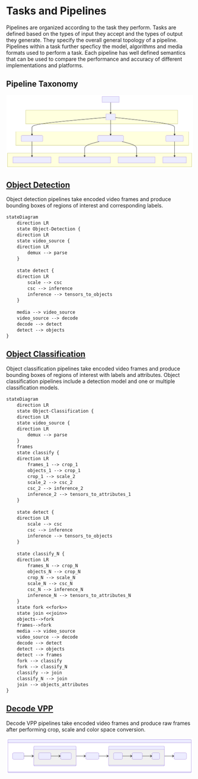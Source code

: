 # Tasks and Pipelines

Pipelines are organized according to the task they perform. Tasks are
defined based on the types of input they accept and the types of
output they generate. They specify the overall general topology of a
pipeline. Pipelines within a task further specficy the model,
algorithms and media formats used to perform a task. Each pipeline has
well defined semantics that can be used to compare the performance and
accuracy of different implementations and platforms. 

## Pipeline Taxonomy

![diagram](./tasks-and-pipelines-1.svg)

## [Object Detection](../pipelines/video/object-detection)

Object detection pipelines take encoded video frames and produce bounding boxes of regions of interest and corresponding labels.

```mermaid
stateDiagram
    direction LR 
    state Object-Detection {
    direction LR
    state video_source {
	direction LR
		demux --> parse 
    }
   
    state detect {
	direction LR
		scale --> csc
		csc --> inference
		inference --> tensors_to_objects
    }
    
    media --> video_source
    video_source --> decode
    decode --> detect
    detect --> objects
} 
```

## [Object Classification](../pipelines/video/object-classification)
Object classification pipelines take encoded video frames and produce bounding boxes of regions of interest with labels and attributes.
Object classification pipelines include a detection model and one or multiple classification models.

```mermaid
stateDiagram
    direction LR
    state Object-Classification {
	direction LR
    state video_source {
	direction LR
		demux --> parse 
    }
	frames
	state classify {
	direction LR
		frames_1 --> crop_1
		objects_1 --> crop_1
		crop_1 --> scale_2
		scale_2 --> csc_2
		csc_2 --> inference_2
		inference_2 --> tensors_to_attributes_1
	}
    
    state detect {
	direction LR
		scale --> csc
		csc --> inference
		inference --> tensors_to_objects
    }
	
	state classify_N {
	direction LR
		frames_N --> crop_N
		objects_N --> crop_N
		crop_N --> scale_N
		scale_N --> csc_N
		csc_N --> inference_N
		inference_N --> tensors_to_attributes_N
	}
    state fork <<fork>>
	state join <<join>>
	objects-->fork
	frames-->fork
    media --> video_source
    video_source --> decode
    decode --> detect
    detect --> objects
	detect --> frames
	fork --> classify
	fork --> classify_N
	classify --> join 
	classify_N --> join 
	join --> objects_attributes
} 
```

## [Decode VPP](../pipelines/video/decode-vpp)

Decode VPP pipelines take encoded video frames and produce raw frames
after performing crop, scale and color space conversion.

![diagram](../pipelines/video/decode-vpp/README-1.svg)
